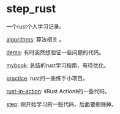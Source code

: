 # step_rust

一个rust个人学习记录。

[algorithms](./algorithms): 算法相关 。

[demo](./demo): 有时突然想验证一些问题的代码。

[mybook](./mybook): 总结的rust学习指南，有待优化。

[practice](./practice): rust的一些练手小项目。

[rust-in-action](./rust-in-action): 《Rust Action》的一些代码。

[step](./step): 刚开始学习的一些代码，后面要删除掉。
    